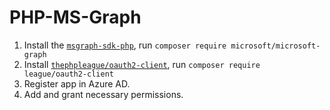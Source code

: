 # PHP-MS-Graph

1. Install the [`msgraph-sdk-php`](https://github.com/microsoftgraph/msgraph-sdk-php), run `composer require microsoft/microsoft-graph`
2. Install [`thephpleague/oauth2-client`](https://github.com/thephpleague/oauth2-client), run `composer require league/oauth2-client`
3. Register app in Azure AD.
4. Add and grant necessary permissions.
